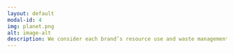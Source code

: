 ```yaml
---
layout: default
modal-id: 4
img: planet.png
alt: image-alt
description: We consider each brand’s resource use and waste management, and their policies to address energy use and carbon emissions, impacts on water, microfibre pollution and chemical use and disposal. We also consider how well a brand traces its animal products and its animal welfare policies. We identify the use of fur, angora, down feather, shearling, karakul and exotic animal skin and hair. We also consider wool use including ‘mulesing’ and whether and how the brand uses leather.
---
```

